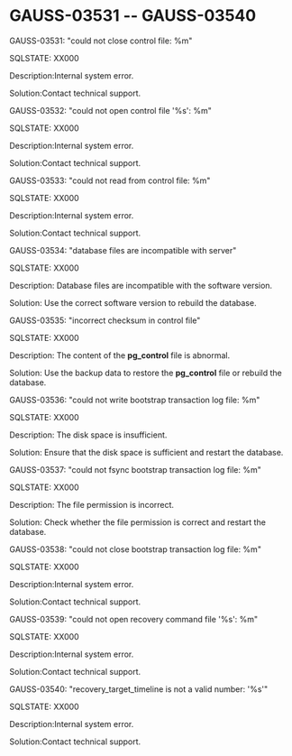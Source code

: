 # GAUSS-03531 -- GAUSS-03540<a name="EN-US_TOPIC_0302073545"></a>

GAUSS-03531: "could not close control file: %m"

SQLSTATE: XX000

Description:Internal system error.

Solution:Contact technical support.

GAUSS-03532: "could not open control file '%s': %m"

SQLSTATE: XX000

Description:Internal system error.

Solution:Contact technical support.

GAUSS-03533: "could not read from control file: %m"

SQLSTATE: XX000

Description:Internal system error.

Solution:Contact technical support.

GAUSS-03534: "database files are incompatible with server"

SQLSTATE: XX000

Description: Database files are incompatible with the software version.

Solution: Use the correct software version to rebuild the database.

GAUSS-03535: "incorrect checksum in control file"

SQLSTATE: XX000

Description: The content of the  **pg\_control**  file is abnormal.

Solution: Use the backup data to restore the  **pg\_control**  file or rebuild the database.

GAUSS-03536: "could not write bootstrap transaction log file: %m"

SQLSTATE: XX000

Description: The disk space is insufficient.

Solution: Ensure that the disk space is sufficient and restart the database.

GAUSS-03537: "could not fsync bootstrap transaction log file: %m"

SQLSTATE: XX000

Description: The file permission is incorrect.

Solution: Check whether the file permission is correct and restart the database.

GAUSS-03538: "could not close bootstrap transaction log file: %m"

SQLSTATE: XX000

Description:Internal system error.

Solution:Contact technical support.

GAUSS-03539: "could not open recovery command file '%s': %m"

SQLSTATE: XX000

Description:Internal system error.

Solution:Contact technical support.

GAUSS-03540: "recovery\_target\_timeline is not a valid number: '%s'"

SQLSTATE: XX000

Description:Internal system error.

Solution:Contact technical support.

